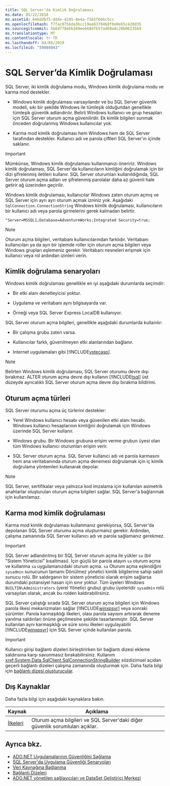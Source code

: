 ```yaml
---
title: SQL Server’da Kimlik Doğrulaması
ms.date: 05/22/2018
ms.assetid: 646ddbf5-dd4e-4285-8e4a-f565f666c5cc
ms.openlocfilehash: f7fac0756da3bcc19ee6370468f0e0e65c428d35
ms.sourcegitcommit: 5b6d778ebb269ee6684fb57ad69a8c28b06235b9
ms.translationtype: MT
ms.contentlocale: tr-TR
ms.lasthandoff: 04/08/2019
ms.locfileid: "59084043"
---
```

# <a name="authentication-in-sql-server"></a>SQL Server’da Kimlik Doğrulaması
SQL Server, iki kimlik doğrulama modu, Windows kimlik doğrulama modu ve karma mod destekler.  
  
-   Windows kimlik doğrulaması varsayılandır ve bu SQL Server güvenlik modeli, sıkı bir şekilde Windows ile tümleşik olduğundan genellikle tümleşik güvenlik adlandırılır. Belirli Windows kullanıcı ve grup hesapları için SQL Server oturum açma güvenilirdir. Ek kimlik bilgileri sunmak önceden doğrulanmış Windows kullanıcılar yok.  
  
-   Karma mod kimlik doğrulaması hem Windows hem de SQL Server tarafından destekler. Kullanıcı adı ve parola çiftleri SQL Server'ın içinde saklanır.  
  
> [!IMPORTANT]
>  Mümkünse, Windows kimlik doğrulaması kullanmanızı öneririz. Windows kimlik doğrulaması, SQL Server'da kullanıcıların kimliğini doğrulamak için bir dizi şifrelenmiş iletileri kullanır. SQL Server oturumları kullanıldığında, SQL Server oturum açma adları ve şifrelenmiş parolalar daha az güvenli hale getirir ağ üzerinden geçirilir.  
  
 Windows kimlik doğrulaması, kullanıcılar Windows zaten oturum açmış ve SQL Server için ayrı ayrı oturum açmak izniniz yok. Aşağıdaki `SqlConnection.ConnectionString` Windows kimlik doğrulaması, kullanıcıların bir kullanıcı adı veya parola girmelerini gerek kalmadan belirtir.  
  
```  
"Server=MSSQL1;Database=AdventureWorks;Integrated Security=true;  
```  
  
> [!NOTE]
>  Oturum açma bilgileri, veritabanı kullanıcılarından farklıdır. Veritabanı kullanıcıları ya da ayrı bir işlemde roller için oturum açma bilgileri veya Windows grupları eşlemeniz gerekir. Veritabanı nesneleri erişmek için kullanıcı veya rol ardından izinleri verin.  
  
## <a name="authentication-scenarios"></a>Kimlik doğrulama senaryoları  
 Windows kimlik doğrulaması genellikle en iyi aşağıdaki durumlarda seçimdir:  
  
-   Bir etki alanı denetleyicisi yoktur.  
  
-   Uygulama ve veritabanı aynı bilgisayarda var.  
  
-   Örneği veya SQL Server Express LocalDB kullanıyor.  
  
 SQL Server oturum açma bilgileri, genellikle aşağıdaki durumlarda kullanılır:  
  
-   Bir çalışma grubu zaten varsa.  
  
-   Kullanıcılar farklı, güvenilmeyen etki alanlarından bağlanır.  
  
-   Internet uygulamaları gibi [!INCLUDE[vstecasp](../../../../../includes/vstecasp-md.md)].  
  
> [!NOTE]
>  Belirten Windows kimlik doğrulaması, SQL Server oturumu devre dışı bırakmaz. ALTER oturum açma devre dışı kullanın [!INCLUDE[tsql](../../../../../includes/tsql-md.md)] üst düzeyde ayrıcalıklı SQL Server oturum açma devre dışı bırakma bildirimi.  
  
## <a name="login-types"></a>Oturum açma türleri  
 SQL Server oturumu açma üç türlerini destekler:  
  
-   Yerel Windows kullanıcı hesabı veya güvenilen etki alanı hesabı. Windows kullanıcı hesaplarının kimliğini doğrulamak için Windows üzerinde SQL Server kullanır.  
  
-   Windows grubu. Bir Windows grubuna erişim verme grubun üyesi olan tüm Windows kullanıcı oturumları erişim verir.  
  
-   SQL Server oturum açma. SQL Server kullanıcı adı ve parola karmasını hem ana veritabanında oturum açma denemesi doğrulamak için iç kimlik doğrulama yöntemleri kullanarak depolar.  
  
> [!NOTE]
>  SQL Server, sertifikalar veya yalnızca kod imzalama için kullanılan asimetrik anahtarlar oluşturulan oturum açma bilgileri sağlar. SQL Server'a bağlanmak için kullanılamaz.  
  
## <a name="mixed-mode-authentication"></a>Karma mod kimlik doğrulaması  
 Karma mod kimlik doğrulaması kullanmanız gerekiyorsa, SQL Server'da depolanan SQL Server oturumu açma oluşturmanız gerekir. Ardından, çalışma zamanında SQL Server kullanıcı adı ve parola sağlamanız gerekmez.  
  
> [!IMPORTANT]
>  SQL Server adlandırılmış bir SQL Server oturum açma ile yükler `sa` (bir "Sistem Yöneticisi" kısaltması). İçin güçlü bir parola atayın `sa` oturum açma ve kullanma `sa` uygulamanızdaki oturum açma. `sa` Oturum açma eşlendiğini `sysadmin` sunucunun tamamı Dönülmez yönetici kimlik bilgilerine sahip sabit sunucu rolü. Bir saldırganın bir sistem yöneticisi olarak erişim sağlarsa durumdaki potansiyel hasarı için sınır yoktur. Tüm üyeleri Windows `BUILTIN\Administrators` (yerel Yönetici grubu) grubu üyeleridir `sysadmin` rolü varsayılan olarak, ancak bu rolden kaldırabilirsiniz.  
  
 SQL Server çalıştığı sırada SQL Server oturum açma bilgileri için Windows parola ilkesi mekanizmaları sağlar [!INCLUDE[winxpsvr](../../../../../includes/winxpsvr-md.md)] veya sonraki sürümler. Parola karmaşıklığı ilkeleri, olası parola sayısını artırarak deneme yanılma saldırıları önüne geçilmesine şekilde tasarlanmıştır. SQL Server kullanılan aynı karmaşıklığı ve süre sonu ilkeleri uygulayabilir [!INCLUDE[winxpsvr](../../../../../includes/winxpsvr-md.md)] için SQL Server içinde kullanılan parola.  
  
> [!IMPORTANT]
>  Kullanıcı girişi bağlantı dizeleri birleştirirken bir bağlantı dizesi ekleme saldırısına karşı savunmasız bırakabilirsiniz. Kullanım <xref:System.Data.SqlClient.SqlConnectionStringBuilder> sözdizimsel açıdan geçerli bağlantı dizeleri çalışma zamanında oluşturmak için. Daha fazla bilgi için [bağlantı dizesi oluşturucular](../../../../../docs/framework/data/adonet/connection-string-builders.md).  
  
## <a name="external-resources"></a>Dış Kaynaklar  
 Daha fazla bilgi için aşağıdaki kaynaklara bakın.  
  
|Kaynak|Açıklama|  
|--------------|-----------------|  
|[İlkeleri](/sql/relational-databases/security/authentication-access/principals-database-engine)|Oturum açma bilgileri ve SQL Server'daki diğer güvenlik sorumluları açıklar.|  
  
## <a name="see-also"></a>Ayrıca bkz.

- [ADO.NET Uygulamalarının Güvenliğini Sağlama](../../../../../docs/framework/data/adonet/securing-ado-net-applications.md)
- [SQL Server'da Uygulama Güvenliği Senaryoları](../../../../../docs/framework/data/adonet/sql/application-security-scenarios-in-sql-server.md)
- [Veri Kaynağına Bağlanma](../../../../../docs/framework/data/adonet/connecting-to-a-data-source.md)
- [Bağlantı Dizeleri](../../../../../docs/framework/data/adonet/connection-strings.md)
- [ADO.NET yönetilen sağlayıcıları ve DataSet Geliştirici Merkezi](https://go.microsoft.com/fwlink/?LinkId=217917)
